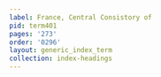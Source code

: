 ```yaml
---
label: France, Central Consistory of
pid: term401
pages: '273'
order: '0296'
layout: generic_index_term
collection: index-headings
---
```

